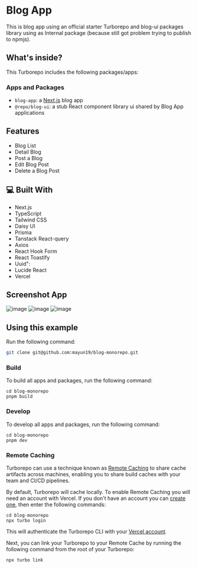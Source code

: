 # Blog App

This is blog app using an official starter Turborepo and blog-ui packages library using as Internal package (because still got problem trying to publish to npmjs).

## What's inside?

This Turborepo includes the following packages/apps:

### Apps and Packages

- `blog-app`: a [Next.js](https://nextjs.org/) blog app
- `@repo/blog-ui`: a stub React component library ui shared by Blog App applications

## Features

- Blog List
- Detail Blog
- Post a Blog
- Edit Blog Post
- Delete a Blog Post

## 💻 Built With

- Next.js
- TypeScript
- Tailwind CSS
- Daisy UI
- Prisma
- Tanstack React-query
- Axios
- React Hook Form
- React Toastify
- Uuid": 
- Lucide React
- Vercel

## Screenshot App
![image](https://github.com/mayun19/blog-monorepo/assets/16263184/25e45e15-a927-419d-9c3a-6613fb424d78)
![image](https://github.com/mayun19/blog-monorepo/assets/16263184/1694bdf0-ba3a-4665-88de-f9ecef6ab439)
![image](https://github.com/mayun19/blog-monorepo/assets/16263184/74e6b43b-7cb1-42b5-8715-2d5768a53d74)

## Using this example

Run the following command:

```sh
git clone git@github.com:mayun19/blog-monorepo.git
```

### Build

To build all apps and packages, run the following command:

```
cd blog-monorepo
pnpm build
```

### Develop

To develop all apps and packages, run the following command:

```
cd blog-monorepo
pnpm dev
```

### Remote Caching

Turborepo can use a technique known as [Remote Caching](https://turbo.build/repo/docs/core-concepts/remote-caching) to share cache artifacts across machines, enabling you to share build caches with your team and CI/CD pipelines.

By default, Turborepo will cache locally. To enable Remote Caching you will need an account with Vercel. If you don't have an account you can [create one](https://vercel.com/signup), then enter the following commands:

```
cd blog-monorepo
npx turbo login
```

This will authenticate the Turborepo CLI with your [Vercel account](https://vercel.com/docs/concepts/personal-accounts/overview).

Next, you can link your Turborepo to your Remote Cache by running the following command from the root of your Turborepo:

```
npx turbo link
```
